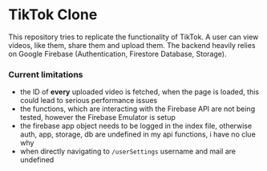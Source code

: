 # TikTok Clone

This repository tries to replicate the functionality of TikTok. A user can view videos, like them, share them and upload them.
The backend heavily relies on Google Firebase (Authentication, Firestore Database, Storage).

### Current limitations
- the ID of **every** uploaded video is fetched, when the page is loaded, this could lead to serious performance issues
- the functions, which are interacting with the Firebase API are not being tested, however the Firebase Emulator is setup
- the firebase app object needs to be logged in the index file, otherwise auth, app, storage, db are undefined in my api functions, i have no clue why
- when directly navigating to `/userSettings` username and mail are undefined